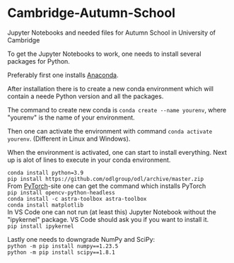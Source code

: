 # Cambridge-Autumn-School
Jupyter Notebooks and needed files for Autumn School in University of Cambridge

To get the Jupyter Notebooks to work, one needs to install several packages for Python. <br>

Preferably first one installs [Anaconda](https://docs.anaconda.com/free/anaconda/install/index.html).

After installation there is to create a new conda environment which will contain a neede Python version and all the packages.

The command to create new conda is `conda create --name yourenv`, where "yourenv" is the name of your environment.

Then one can activate the environment with command `conda activate yourenv`. (Different in Linux and Windows).

When the environment is activated, one can start to install everything. Next up is alot of lines to execute in your conda environment.

`conda install python=3.9` <br>
`pip install https://github.com/odlgroup/odl/archive/master.zip` <br>
From [PyTorch](https://pytorch.org/get-started/locally/)-site one can get the command which installs PyTorch <br>
`pip install opencv-python-headless` <br>
`conda install -c astra-toolbox astra-toolbox` <br>
`conda install matplotlib` <br>
In VS Code one can not run (at least this) Jupyter Notebook without the "ipykernel" package. VS Code should ask you if you want to install it. <br>
`pip install ipykernel`<br>

Lastly one needs to downgrade NumPy and SciPy: <br>
`python -m pip install numpy==1.23.5` <br>
`python -m pip install scipy==1.8.1` <br>

